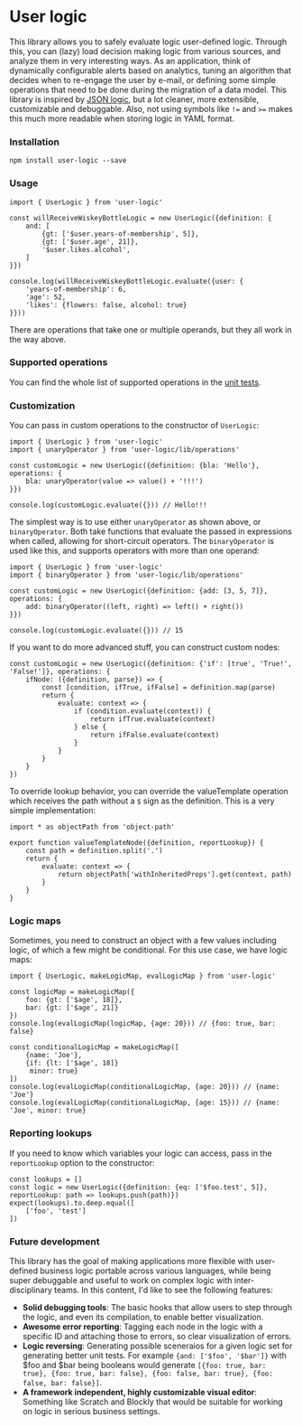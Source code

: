 User logic
==========

This library allows you to safely evaluate logic user-defined logic. Through this, you can (lazy) load decision making logic from various sources, and analyze them in very interesting ways. As an application, think of dynamically configurable alerts based on analytics, tuning an algorithm that decides when to re-engage the user by e-mail, or defining some simple operations that need to be done during the migration of a data model. This library is inspired by [JSON logic](http://jsonlogic.com/), but a lot cleaner, more extensible, customizable and debuggable. Also, not using symbols like `!=` and `>=` makes this much more readable when storing logic in YAML format.

### Installation

```
npm install user-logic --save
```

### Usage

```
import { UserLogic } from 'user-logic'

const willReceiveWiskeyBottleLogic = new UserLogic({definition: {
    and: [
        {gt: ['$user.years-of-membership', 5]},
        {gt: ['$user.age', 21]},
        '$user.likes.alcohol',
    ]
}})

console.log(willReceiveWiskeyBottleLogic.evaluate({user: {
    'years-of-membership': 6,
    'age': 52,
    'likes': {flowers: false, alcohol: true}
}}))
```

There are operations that take one or multiple operands, but they all work in the way above.

### Supported operations

You can find the whole list of supported operations in the [unit tests](./ts/operations.test.ts).

### Customization

You can pass in custom operations to the constructor of `UserLogic`:

```
import { UserLogic } from 'user-logic'
import { unaryOperator } from 'user-logic/lib/operations'

const customLogic = new UserLogic({definition: {bla: 'Hello'}, operations: {
    bla: unaryOperator(value => value() + '!!!')
}})

console.log(customLogic.evaluate({})) // Hello!!!
```

The simplest way is to use either `unaryOperator` as shown above, or `binaryOperator`. Both take functions that evaluate the passed in expressions when called, allowing for short-circuit operators. The `binaryOperator` is used like this, and supports operators with more than one operand:

```
import { UserLogic } from 'user-logic'
import { binaryOperator } from 'user-logic/lib/operations'

const customLogic = new UserLogic({definition: {add: [3, 5, 7]}, operations: {
    add: binaryOperator((left, right) => left() + right())
}})

console.log(customLogic.evaluate({})) // 15
```

If you want to do more advanced stuff, you can construct custom nodes:

```
const customLogic = new UserLogic({definition: {'if': [true', 'True!', 'False!']}, operations: {
    ifNode: ({definition, parse}) => {
        const [condition, ifTrue, ifFalse] = definition.map(parse)
        return {
            evaluate: context => {
                if (condition.evaluate(context)) {
                    return ifTrue.evaluate(context)
                } else {
                    return ifFalse.evaluate(context)
                }
            }
        }
    }
})
```

To override lookup behavior, you can override the valueTemplate operation which receives the path without a `$` sign as the definition. This is a very simple implementation:

```
import * as objectPath from 'object-path'

export function valueTemplateNode({definition, reportLookup}) {
    const path = definition.split('.')
    return {
        evaluate: context => {
            return objectPath['withInheritedProps'].get(context, path)
        }
    }
}
```

### Logic maps

Sometimes, you need to construct an object with a few values including logic, of which a few might be conditional. For this use case, we have logic maps:
```
import { UserLogic, makeLogicMap, evalLogicMap } from 'user-logic'

const logicMap = makeLogicMap({
    foo: {gt: ['$age', 18]},
    bar: {gt: ['$age', 21]}
})
console.log(evalLogicMap(logicMap, {age: 20})) // {foo: true, bar: false}

const conditionalLogicMap = makeLogicMap([
    {name: 'Joe'},
    {if: {lt: ['$age', 18]}
     minor: true}
])
console.log(evalLogicMap(conditionalLogicMap, {age: 20})) // {name: 'Joe'}
console.log(evalLogicMap(conditionalLogicMap, {age: 15})) // {name: 'Joe', minor: true}
```

### Reporting lookups

If you need to know which variables your logic can access, pass in the `reportLookup` option to the constructor:

```
const lookups = []
const logic = new UserLogic({definition: {eq: ['$foo.test', 5]}, reportLookup: path => lookups.push(path)})
expect(lookups).to.deep.equal([
    ['foo', 'test']
])
```

### Future development

This library has the goal of making applications more flexible with user-defined business logic portable across various languages, while being super debuggable and useful to work on complex logic with inter-disciplinary teams. In this content, I'd like to see the following features:

- **Solid debugging tools**: The basic hooks that allow users to step through the logic, and even its compilation, to enable better visualization.
- **Awesome error reporting**: Tagging each node in the logic with a specific ID and attaching those to errors, so clear visualization of errors.
- **Logic reversing**: Generating possible sceneraios for a given logic set for generating better unit tests. For example `{and: ['$foo', '$bar']}` with $foo and $bar being booleans would generate `[{foo: true, bar: true}, {foo: true, bar: false}, {foo: false, bar: true}, {foo: false, bar: false}]`.
- **A framework independent, highly customizable visual editor**: Something like Scratch and Blockly that would be suitable for working on logic in serious business settings.
